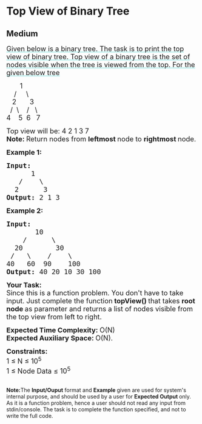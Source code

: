 # Top View of Binary Tree
## Medium 
<div class="problem-statement" style="user-select: auto;">
                <p style="user-select: auto;"></p><p style="user-select: auto;"><span style="font-size: 18px; user-select: auto;"><lkslighter data-id="lgt44566043763410423" data-unique-lighter-id="1" style="background-image: linear-gradient(transparent 0%, transparent calc(50% - 4px), rgb(204, 242, 241) calc(50% - 4px), rgb(204, 242, 241) 100%); transition: background-position 120ms ease-in-out 0s, padding 120ms ease-in-out 0s; background-size: 100% 200%; background-position: initial; user-select: auto; background-color: initial;">Given below is a binary tree. The task is to print the top view of binary tree. Top view of a binary tree is the set of nodes visible when the tree is viewed from the top. For the given below tree</lkslighter></span></p>

<p style="user-select: auto;"><span style="font-size: 18px; user-select: auto;">&nbsp;&nbsp;&nbsp;&nbsp;&nbsp;&nbsp; 1<br style="user-select: auto;">
&nbsp;&nbsp;&nbsp; /&nbsp;&nbsp;&nbsp;&nbsp; \<br style="user-select: auto;">
&nbsp;&nbsp; 2&nbsp;&nbsp;&nbsp;&nbsp;&nbsp;&nbsp; 3<br style="user-select: auto;">
&nbsp; /&nbsp; \&nbsp;&nbsp;&nbsp; /&nbsp;&nbsp; \<br style="user-select: auto;">
4&nbsp;&nbsp;&nbsp; 5&nbsp; 6&nbsp;&nbsp; 7</span></p>

<p style="user-select: auto;"><span style="font-size: 18px; user-select: auto;">Top view will be: 4 2 1 3 7<br style="user-select: auto;">
<strong style="user-select: auto;">Note: </strong>Return nodes from <strong style="user-select: auto;">leftmost </strong>node to <strong style="user-select: auto;">rightmost </strong>node.</span></p>

<p style="user-select: auto;"><span style="font-size: 18px; user-select: auto;"><strong style="user-select: auto;">Example 1:</strong></span></p>

<pre style="user-select: auto;"><span style="font-size: 18px; user-select: auto;"><strong style="user-select: auto;">Input:
</strong>&nbsp;     1
  &nbsp;/&nbsp;&nbsp;&nbsp; \
  2&nbsp;&nbsp;&nbsp;&nbsp;&nbsp; 3
<strong style="user-select: auto;">Output: </strong>2 1 3<strong style="user-select: auto;">
</strong></span></pre>

<p style="user-select: auto;"><span style="font-size: 18px; user-select: auto;"><strong style="user-select: auto;">Example 2:</strong></span></p>

<pre style="user-select: auto;"><span style="font-size: 18px; user-select: auto;"><strong style="user-select: auto;">Input:
</strong>&nbsp;      10
 &nbsp;&nbsp; /&nbsp;&nbsp;&nbsp;&nbsp;&nbsp; \
  20&nbsp; &nbsp;&nbsp;&nbsp; &nbsp; 30
 /&nbsp;&nbsp; \&nbsp;&nbsp;&nbsp;&nbsp;/&nbsp; &nbsp;&nbsp;\
40&nbsp;&nbsp; 60  90&nbsp; &nbsp;&nbsp;100
<strong style="user-select: auto;">Output: </strong>40 20 10 30 100
</span></pre>

<p style="user-select: auto;"><strong style="user-select: auto;"><span style="font-size: 18px; user-select: auto;">Your Task:</span></strong><br style="user-select: auto;">
<span style="font-size: 18px; user-select: auto;">Since this is a function problem. You don't have to take input. Just complete the function<strong style="user-select: auto;">&nbsp;topView() </strong>that takes <strong style="user-select: auto;">root node </strong>as parameter and returns a list of nodes visible from the top view from left to right.</span></p>

<p style="user-select: auto;"><span style="font-size: 18px; user-select: auto;"><strong style="user-select: auto;">Expected Time Complexity:&nbsp;</strong>O(N)<br style="user-select: auto;">
<strong style="user-select: auto;">Expected Auxiliary Space:&nbsp;</strong>O(N).</span></p>

<p style="user-select: auto;"><span style="font-size: 18px; user-select: auto;"><strong style="user-select: auto;">Constraints:</strong><br style="user-select: auto;">
1 ≤&nbsp;N ≤&nbsp;10<sup style="user-select: auto;">5</sup><br style="user-select: auto;">
1 ≤ Node Data ≤&nbsp;10<sup style="user-select: auto;">5</sup></span><br style="user-select: auto;">
&nbsp;</p>

<p style="user-select: auto;"><strong style="user-select: auto;">Note:</strong>The <strong style="user-select: auto;">Input/Ouput</strong> format and <strong style="user-select: auto;">Example </strong>given are used for system's internal purpose, and should be used by a user for <strong style="user-select: auto;">Expected Output </strong>only. As it is a function problem, hence a user should not read any input from stdin/console. The task is to complete the function specified, and not to write the full code.</p>
 <p style="user-select: auto;"></p>
            </div>